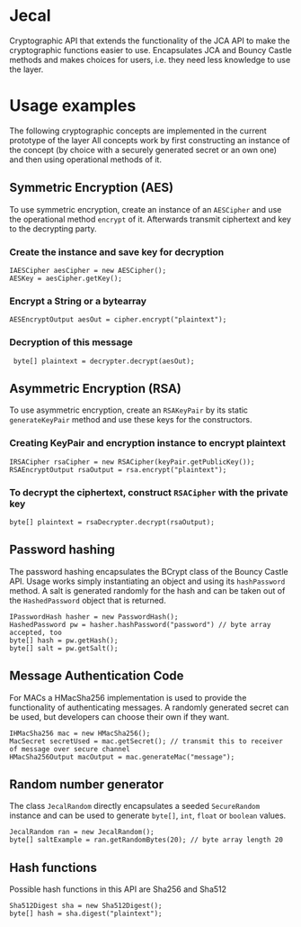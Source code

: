 # Jecal

Cryptographic API that extends the functionality of the JCA API to make the cryptographic functions easier to use.
Encapsulates JCA and Bouncy Castle methods and makes choices for users, i.e. they need less knowledge to use the layer.

# Usage examples

The following cryptographic concepts are implemented in the current prototype of the layer
All concepts work by first constructing an instance of the concept (by choice with a securely generated secret or an own one) and then using operational methods of it.

## Symmetric Encryption (AES)
To use symmetric encryption, create an instance of an `AESCipher` and use the operational method `encrypt` of it. Afterwards transmit ciphertext and key to the decrypting party.

### Create the instance and save key for decryption
```
IAESCipher aesCipher = new AESCipher();
AESKey = aesCipher.getKey();
```
### Encrypt a String or a bytearray
```
AESEncryptOutput aesOut = cipher.encrypt("plaintext");
```
### Decryption of this message
```IAESCipher decrypter = new AESCipher(aesKey);
 byte[] plaintext = decrypter.decrypt(aesOut); 
```
## Asymmetric Encryption (RSA)
  To use asymmetric encryption, create an `RSAKeyPair` by its static `generateKeyPair` method and use these keys for the constructors.
  
### Creating KeyPair and encryption instance to encrypt plaintext
```RSAKeyPair keypair = RSAKeyPair.generateRSAKeyPair();
IRSACipher rsaCipher = new RSACipher(keyPair.getPublicKey());
RSAEncryptOutput rsaOutput = rsa.encrypt("plaintext");
```

### To decrypt the ciphertext, construct `RSACipher` with the private key
```IRSACipher rsaDecrypter = new RSACipher(keyPair.getPrivateKey());
byte[] plaintext = rsaDecrypter.decrypt(rsaOutput);
```

## Password hashing
The password hashing encapsulates the BCrypt class of the Bouncy Castle API. Usage works simply instantiating an object and using its `hashPassword` method. A salt is generated randomly for the hash and can be taken out of the `HashedPassword` object that is returned.

```
IPasswordHash hasher = new PasswordHash();
HashedPassword pw = hasher.hashPassword("password") // byte array accepted, too
byte[] hash = pw.getHash();
byte[] salt = pw.getSalt();
```

## Message Authentication Code
For MACs a HMacSha256 implementation is used to provide the functionality of authenticating messages.
A randomly generated secret can be used, but developers can choose their own if they want.

```
IHMacSha256 mac = new HMacSha256();
MacSecret secretUsed = mac.getSecret(); // transmit this to receiver of message over secure channel
HMacSha256Output macOutput = mac.generateMac("message");
```

## Random number generator
The class `JecalRandom` directly encapsulates a seeded `SecureRandom` instance and can be used to generate `byte[]`, `int`, `float` or `boolean` values.

```
JecalRandom ran = new JecalRandom();
byte[] saltExample = ran.getRandomBytes(20); // byte array length 20
```

## Hash functions
Possible hash functions in this API are Sha256 and Sha512
```
Sha512Digest sha = new Sha512Digest();
byte[] hash = sha.digest("plaintext"); 
```
